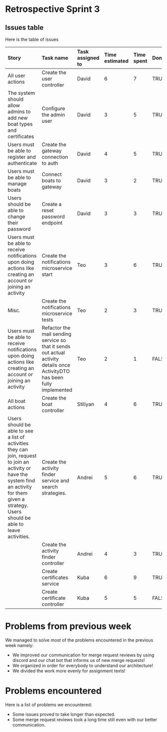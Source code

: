 # Retrospective Sprint 3

## Issues table
Here is the table of issues

|Story|Task name|Task assigned to|Time estimated|Time spent|Done|Notes|
|:----|:----|:----|:----|:----|:----|:----|
|All user actions|Create the user controller|David|6|7|TRUE| |
|The system should allow admins to add new boat types and certificates|Configure the admin user|David|3|5|TRUE| |
|Users must be able to register and authenticate|Create the gateway connection to auth|David|4|5|TRUE| |
|Users must be able to manage boats|Connect boats to gateway|David|3|2|TRUE| |
|Users should be able to change their password|Create a reset password endpoint|David|3|3|TRUE| |
|Users must be able to receive notifications upon doing actions like creating an account or joining an activity|Create the notifications microservice start|Teo|3|6|TRUE| |
|Misc.|Create the notifications microservice tests|Teo|2|3|TRUE| |
|Users must be able to receive notifications upon doing actions like creating an account or joining an activity|Refactor the mail sending service so that it sends out actual activity details once ActivityDTO has been fully implemented|Teo|2|1|FALSE|Work In Progress|
|All boat actions|Create the boat controller|Stiliyan|4|6|TRUE| |
|Users should be able to see a list of activities they can join, request to join an activity or have the system find an activity for them given a strategy. Users should be able to leave activities.|Create the activity finder service and search strategies.|Andrei|5|6|TRUE| |
| |Create the activity finder controller|Andrei|4|3|TRUE| |
| |Create certificates service|Kuba|6|9|TRUE| |
| |Create certificate controller|Kuba|5|5|FALSE|Testing|

# Problems from previous week
We managed to solve most of the problems encountered in the previous week namely:

- We improved our communication for merge request reviews by using discord and our chat bot that informs us of new merge requests!
- We organized in order for everybody to understand our architecture!
- We divided the work more evenly for assignment texts!


# Problems encountered

Here is a list of problems we encountered:

- Some issues proved to take longer than expected.
- Some merge request reviews took a long time still even with our better communication.